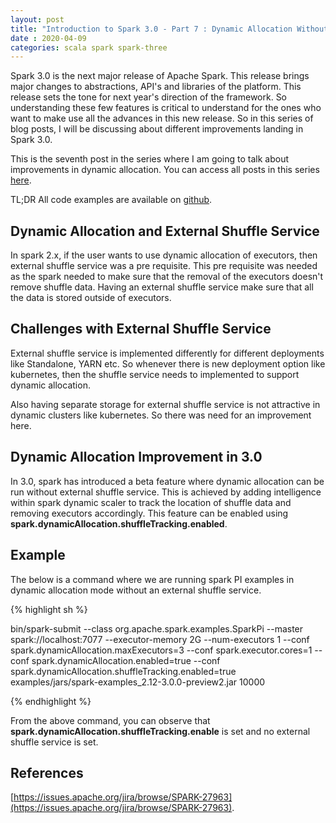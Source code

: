 ```yaml
---
layout: post
title: "Introduction to Spark 3.0 - Part 7 : Dynamic Allocation Without External Shuffle Service"
date : 2020-04-09
categories: scala spark spark-three 
---
```

Spark 3.0 is the next major release of Apache Spark. This release brings major changes to abstractions, API's and libraries of the platform. This release sets the tone for next year's direction of the framework. So understanding these few features is critical to understand for the ones who want to make use all the advances in this new release. So in this series of blog posts, I will be discussing about different improvements landing in Spark 3.0.

This is the seventh post in the series where I am going to talk about improvements in dynamic allocation. You can access all posts in this series [here](/categories/spark-three).

TL;DR All code examples are available on [github](https://github.com/phatak-dev/spark-3.0-examples).


## Dynamic Allocation and External Shuffle Service

In spark 2.x, if the user wants to use dynamic allocation of executors, then external shuffle service was a pre requisite. This pre requisite was needed as the spark needed to make sure that the removal of the executors doesn't remove shuffle data. Having an external shuffle service make sure that all the data is stored outside of executors.

## Challenges with External Shuffle Service

External shuffle service is implemented differently for different deployments like Standalone, YARN etc. So whenever there is new deployment option like kubernetes, then the shuffle service needs to implemented to support dynamic allocation.

Also having separate storage for external shuffle service is not attractive in dynamic clusters like kubernetes. So there was need for an improvement here.


## Dynamic Allocation Improvement in 3.0

In 3.0, spark has introduced a beta feature where dynamic allocation can be run without external shuffle service. This is achieved by adding intelligence within spark dynamic scaler to track the location of shuffle data and removing executors accordingly. This feature can be enabled using **spark.dynamicAllocation.shuffleTracking.enabled**.

## Example

The below is a command where we are running spark PI examples in dynamic allocation mode without an external shuffle service. 

{% highlight sh %}

bin/spark-submit --class org.apache.spark.examples.SparkPi --master spark://localhost:7077  --executor-memory 2G --num-executors 1  --conf spark.dynamicAllocation.maxExecutors=3 --conf spark.executor.cores=1  --conf spark.dynamicAllocation.enabled=true --conf spark.dynamicAllocation.shuffleTracking.enabled=true examples/jars/spark-examples_2.12-3.0.0-preview2.jar 10000

{% endhighlight %}

From the above command, you can observe that **spark.dynamicAllocation.shuffleTracking.enable** is set and no external shuffle service is set.

## References

[https://issues.apache.org/jira/browse/SPARK-27963](https://issues.apache.org/jira/browse/SPARK-27963).
